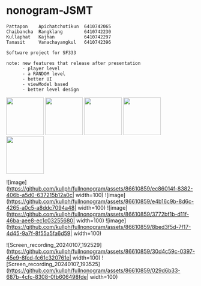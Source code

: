 # nonogram-JSMT
```
Pattapon    Apichatchotikun  6410742065
Chaibancha  Rangklang        6410742230
Kullaphat   Kajhan           6410742297
Tanasit     Vanachayangkul   6410742396

Software project for SF333

note: new features that release after presentation
      - player level
      - a RANDOM level
      - better UI
      - viewModel based
      - better level design
```
<img src = "https://github.com/kullph/fullnonogram/assets/86610859/2cfb087b-7bbb-4825-b237-317af104ce24" width = '100'>
<img src = "https://github.com/kullph/fullnonogram/assets/86610859/ec86014f-8382-406b-a5d0-637215b12a0c" width = '100'>
<img src = "https://github.com/kullph/fullnonogram/assets/86610859/e4b16c9b-8d6c-4265-a0c5-a8ddc7094a48" width = '100'>
<img src = "https://github.com/kullph/fullnonogram/assets/86610859/3772bf1b-d11f-46ba-aee8-ec1c03255680" width = '100'>
<img src = "https://github.com/kullph/fullnonogram/assets/86610859/8bed3f5d-7f17-4d45-9a7f-8f55a5fa6d59" width = '100'>




![image](https://github.com/kullph/fullnonogram/assets/86610859/ec86014f-8382-406b-a5d0-637215b12a0c| width=100)
![image](https://github.com/kullph/fullnonogram/assets/86610859/e4b16c9b-8d6c-4265-a0c5-a8ddc7094a48| width=100) ![image](https://github.com/kullph/fullnonogram/assets/86610859/3772bf1b-d11f-46ba-aee8-ec1c03255680| width=100)
![image](https://github.com/kullph/fullnonogram/assets/86610859/8bed3f5d-7f17-4d45-9a7f-8f55a5fa6d59| width=100)

![Screen_recording_20240107_192529](https://github.com/kullph/fullnonogram/assets/86610859/30d4c59c-0397-45e9-8fcd-fc61c320761e| width=100)
![Screen_recording_20240107_193525](https://github.com/kullph/fullnonogram/assets/86610859/029d6b33-687b-4cfc-8308-0fb606498fde| width=100)









